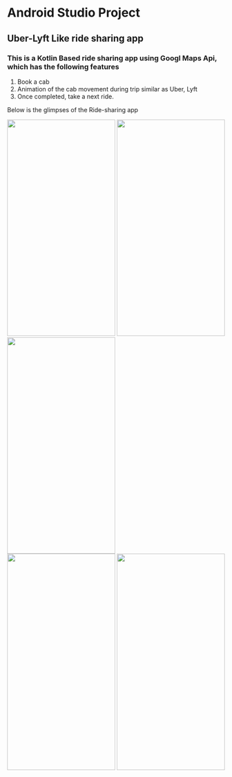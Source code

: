 # Android Studio Project
## Uber-Lyft Like ride sharing app
### This is a Kotlin Based ride sharing app using Googl Maps Api, which has the following features

1. Book a cab
2. Animation of the cab movement during trip similar as Uber, Lyft 
2. Once completed, take a next ride.

Below is the glimpses of the Ride-sharing app

<img src="https://user-images.githubusercontent.com/36343419/82280802-5f91bd00-99ad-11ea-841a-3b2cfd500118.png" width ="250" height ="500"/>    <img src="https://user-images.githubusercontent.com/36343419/82280853-7d5f2200-99ad-11ea-9705-2998e5a31906.png" width ="250" height ="500"/>   <img src="https://user-images.githubusercontent.com/36343419/82280850-7b955e80-99ad-11ea-8128-9020cc43b041.png" width ="250" height ="500"/>    
<img src="https://user-images.githubusercontent.com/36343419/82280846-79cb9b00-99ad-11ea-8fbf-5fcef37f9274.png" width ="250" height ="500"/>   <img src="https://user-images.githubusercontent.com/36343419/82280843-77694100-99ad-11ea-8492-068f40fa760d.png" width ="250" height ="500"/>  
   


